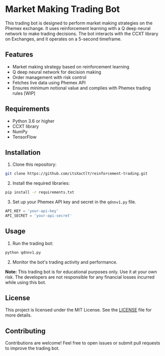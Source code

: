 # Market Making Trading Bot

This trading bot is designed to perform market making strategies on the Phemex exchange. It uses reinforcement learning with a Q deep neural network to make trading decisions. The bot interacts with the CCXT library on Exchanges, and it operates on a 5-second timeframe.

## Features

- Market making strategy based on reinforcement learning
- Q deep neural network for decision making
- Order management with risk control
- Fetches live data using Phemex API
- Ensures minimum notional value and complies with Phemex trading rules [WIP]

## Requirements

- Python 3.6 or higher
- CCXT library
- NumPy
- TensorFlow

## Installation

1. Clone this repository:

```bash
git clone https://github.com/itsXactlY/reinforcement-trading.git
```

2. Install the required libraries:

```bash
pip install -r requirements.txt
```


3. Set up your Phemex API key and secret in the `qdnnv1.py` file.

```python
API_KEY = 'your-api-key'
API_SECRET = 'your-api-secret'
```

## Usage

1. Run the trading bot:

```python
python qdnnv1.py
```


2. Monitor the bot's trading activity and performance.

**Note:** This trading bot is for educational purposes only. Use it at your own risk. The developers are not responsible for any financial losses incurred while using this bot.

## License

This project is licensed under the MIT License. See the [LICENSE](LICENSE) file for more details.

## Contributing

Contributions are welcome! Feel free to open issues or submit pull requests to improve the trading bot.
